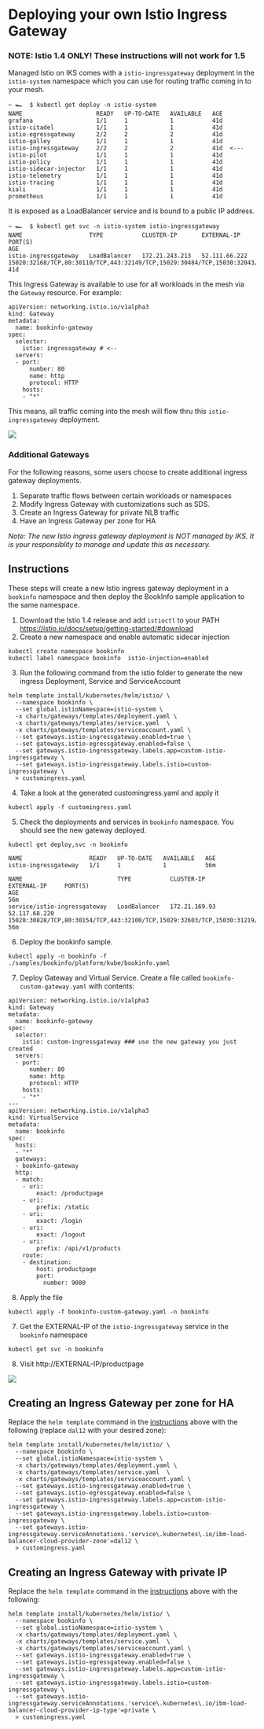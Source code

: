 # Deploying your own Istio Ingress Gateway

### NOTE: Istio 1.4 ONLY! These instructions will not work for 1.5

Managed Istio on IKS comes with a `istio-ingressgateway` deployment in the `istio-system` namespace which you can use for routing traffic coming in to your mesh. 
```
~ 🏎  $ kubectl get deploy -n istio-system
NAME                     READY   UP-TO-DATE   AVAILABLE   AGE
grafana                  1/1     1            1           41d
istio-citadel            1/1     1            1           41d
istio-egressgateway      2/2     2            2           41d
istio-galley             1/1     1            1           41d
istio-ingressgateway     2/2     2            2           41d  <---
istio-pilot              1/1     1            1           41d
istio-policy             1/1     1            1           41d
istio-sidecar-injector   1/1     1            1           41d
istio-telemetry          1/1     1            1           41d
istio-tracing            1/1     1            1           41d
kiali                    1/1     1            1           41d
prometheus               1/1     1            1           41d
```
It is exposed as a LoadBalancer service and is bound to a public IP address.
```
~ 🏎  $ kubectl get svc -n istio-system istio-ingressgateway
NAME                   TYPE           CLUSTER-IP       EXTERNAL-IP     PORT(S)                                                                                                                      AGE
istio-ingressgateway   LoadBalancer   172.21.243.213   52.111.66.222   15020:32168/TCP,80:30110/TCP,443:32149/TCP,15029:30484/TCP,15030:32043/TCP,15031:30774/TCP,15032:30929/TCP,15443:31217/TCP   41d
```
This Ingress Gateway is available to use for all workloads in the mesh via the `Gateway` resource. For example:
```
apiVersion: networking.istio.io/v1alpha3
kind: Gateway
metadata:
  name: bookinfo-gateway
spec:
  selector:
    istio: ingressgateway # <--
  servers:
  - port:
      number: 80
      name: http
      protocol: HTTP
    hosts:
    - "*"
```
This means, all traffic coming into the mesh will flow thru this `istio-ingressgateway` deployment. 

![](images/istioingress-default.png)

### Additional Gateways

For the following reasons, some users choose to create additional ingress gateway deployments. 
1. Separate traffic flows between certain workloads or namespaces
2. Modify Ingress Gateway with customizations such as SDS.
3. Create an Ingress Gateway for private NLB traffic
4. Have an Ingress Gateway per zone for HA

*Note: The new Istio ingress gateway deployment is NOT managed by IKS. It is your responsiblity to manage and update this as necessary.*

## Instructions
These steps will create a new Istio ingress gateway deployment in a `bookinfo` namespace and then deploy the BookInfo sample application to the same namespace.

1. Download the Istio 1.4 release and add `istioctl` to your PATH https://istio.io/docs/setup/getting-started/#download
2. Create a new namespace and enable automatic sidecar injection
```
kubectl create namespace bookinfo
kubectl label namespace bookinfo  istio-injection=enabled
```
3. Run the following command from the istio folder to generate the new ingress Deployment, Service and ServiceAccount
```
helm template install/kubernetes/helm/istio/ \
  --namespace bookinfo \
  --set global.istioNamespace=istio-system \
  -x charts/gateways/templates/deployment.yaml \
  -x charts/gateways/templates/service.yaml  \
  -x charts/gateways/templates/serviceaccount.yaml \
  --set gateways.istio-ingressgateway.enabled=true \
  --set gateways.istio-egressgateway.enabled=false \
  --set gateways.istio-ingressgateway.labels.app=custom-istio-ingressgateway \
  --set gateways.istio-ingressgateway.labels.istio=custom-ingressgateway \
  > customingress.yaml
```
4. Take a look at the generated customingress.yaml and apply it
```
kubectl apply -f customingress.yaml
```
5. Check the deployments and services in `bookinfo` namespace. You should see the new gateway deployed. 
```
kubectl get deploy,svc -n bookinfo
```
```
NAME                   READY   UP-TO-DATE   AVAILABLE   AGE
istio-ingressgateway   1/1     1            1           56m

NAME                           TYPE           CLUSTER-IP      EXTERNAL-IP     PORT(S)                                                                                                                      AGE                                                                                                                    56m
service/istio-ingressgateway   LoadBalancer   172.21.169.93   52.117.68.220   15020:30828/TCP,80:30154/TCP,443:32100/TCP,15029:32603/TCP,15030:31219/TCP,15031:30466/TCP,15032:30081/TCP,15443:30068/TCP   56m
```
6. Deploy the bookinfo sample.
```
kubectl apply -n bookinfo -f ./samples/bookinfo/platform/kube/bookinfo.yaml
```
7. Deploy Gateway and Virtual Service. Create a file called `bookinfo-custom-gateway.yaml` with contents:
```
apiVersion: networking.istio.io/v1alpha3
kind: Gateway
metadata:
  name: bookinfo-gateway
spec:
  selector:
    istio: custom-ingressgateway ### use the new gateway you just created
  servers:
  - port:
      number: 80
      name: http
      protocol: HTTP
    hosts:
    - "*"
---
apiVersion: networking.istio.io/v1alpha3
kind: VirtualService
metadata:
  name: bookinfo
spec:
  hosts:
  - "*"
  gateways:
  - bookinfo-gateway
  http:
  - match:
    - uri:
        exact: /productpage
    - uri:
        prefix: /static
    - uri:
        exact: /login
    - uri:
        exact: /logout
    - uri:
        prefix: /api/v1/products
    route:
    - destination:
        host: productpage
        port:
          number: 9080
```
8. Apply the file
```
kubectl apply -f bookinfo-custom-gateway.yaml -n bookinfo
```
7. Get the EXTERNAL-IP of the `istio-ingressgateway` service in the `bookinfo` namespace
```
kubectl get svc -n bookinfo
```
8. Visit http://EXTERNAL-IP/productpage

![](images/istioingress-custom.png)


## Creating an Ingress Gateway per zone for HA


Replace the `helm template` command in the [instructions](#instructions) above with the following (replace `dal12` with your desired zone):
```
helm template install/kubernetes/helm/istio/ \
  --namespace bookinfo \
  --set global.istioNamespace=istio-system \
  -x charts/gateways/templates/deployment.yaml \
  -x charts/gateways/templates/service.yaml  \
  -x charts/gateways/templates/serviceaccount.yaml \
  --set gateways.istio-ingressgateway.enabled=true \
  --set gateways.istio-egressgateway.enabled=false \
  --set gateways.istio-ingressgateway.labels.app=custom-istio-ingressgateway \
  --set gateways.istio-ingressgateway.labels.istio=custom-ingressgateway \
  --set gateways.istio-ingressgateway.serviceAnnotations.'service\.kubernetes\.io/ibm-load-balancer-cloud-provider-zone'=dal12 \
  > customingress.yaml
```

## Creating an Ingress Gateway with private IP

Replace the `helm template` command in the [instructions](#instructions) above with the following:
```
helm template install/kubernetes/helm/istio/ \
  --namespace bookinfo \
  --set global.istioNamespace=istio-system \
  -x charts/gateways/templates/deployment.yaml \
  -x charts/gateways/templates/service.yaml  \
  -x charts/gateways/templates/serviceaccount.yaml \
  --set gateways.istio-ingressgateway.enabled=true \
  --set gateways.istio-egressgateway.enabled=false \
  --set gateways.istio-ingressgateway.labels.app=custom-istio-ingressgateway \
  --set gateways.istio-ingressgateway.labels.istio=custom-ingressgateway \
  --set gateways.istio-ingressgateway.serviceAnnotations.'service\.kubernetes\.io/ibm-load-balancer-cloud-provider-ip-type'=private \
  > customingress.yaml
```
